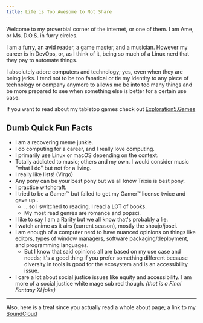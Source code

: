 ```yaml
---
title: Life is Too Awesome to Not Share
---
```


Welcome to my proverbial corner of the internet, or one of them.
I am Ame, or Ms. D.O.S. in furry circles.

I am a furry, an avid reader, a game master, and a musician.
However my career is in DevOps, or, as I think of it, being so much of a Linux nerd that they pay to automate things.

I absolutely adore computers and technology; yes, even when they are being jerks. I tend not to be too fanatical or tie my identity to any piece of technology or company anymore to allows me be into too many things and be more prepared to see when something else is better for a certain use case.

If you want to read about my tabletop games check out [Exploration5.Games](https://exploration5.games)

## Dumb Quick Fun Facts

- I am a recovering meme junkie.
- I do computing for a career, and I really love computing.
- I primarily use Linux or macOS depending on the context.
- Totally addicted to music; others and my own. I would consider music "what I do" but not for a living.
- I really like lists! (Virgo)
- Any pony can be your best pony but we all know Trixie is best pony.
- I practice witchcraft.
- I tried to be a Gamer™ but failed to get my Gamer™ license twice and gave up..
  - …so I switched to reading, I read a LOT of books.
  - My most read genres are romance and popsci.
- I like to say I am a Rarity but we all know that's probably a lie.
- I watch anime as it airs (current season), mostly the shoujo/josei.
- I am enough of a computer nerd to have nuanced opinions on things like editors, types of window managers, software packaging/deployment, and programming languages.
  - But I know that said opinions all are based on my use case and needs; it's a good thing if you prefer something different because diversity in tools is good for the ecosystem and is an accessibility issue.
- I care a lot about social justice issues like equity and accessibility. I am more of a social justice white mage sub red though. _(that is a Final Fantasy XI joke)_

---

Also, here is a treat since you actually read a whole about page; a link to my [SoundCloud](https://soundcloud.com/dos_skwrl)

